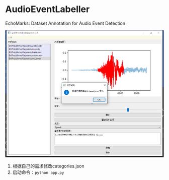 # AudioEventLabeller
EchoMarks: Dataset Annotation for Audio Event Detection

![App Screenshot](./app.png)

1. 根据自己的需求修改categories.json
2. 启动命令：`python app.py`
